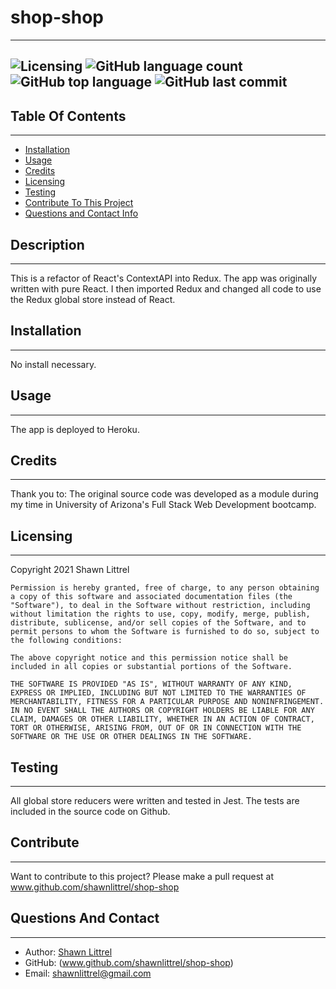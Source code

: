 # shop-shop
---
    
    
![Licensing](https://img.shields.io/github/license/shawnlittrel/shop-shop)   ![GitHub language count](https://img.shields.io/github/languages/count/shawnlittrel/shop-shop)   ![GitHub top language](https://img.shields.io/github/languages/top/shawnlittrel/shop-shop)            ![GitHub last commit](https://img.shields.io/github/last-commit/shawnlittrel/shop-shop)
---


    
## Table Of Contents
---
* [Installation](#installation)
* [Usage](#usage)
* [Credits](#credits)
* [Licensing](#licensing)
* [Testing](#testing)
* [Contribute To This Project](#contribute)
* [Questions and Contact Info](#questions-and-contact)

    
## Description
---
This is a refactor of React's ContextAPI into Redux.  The app was originally written with pure React.  I then imported Redux and changed all code to use the Redux global store instead of React.
    

    
## Installation
---
No install necessary.


    
## Usage
---
The app is deployed to Heroku.

    
## Credits
---
Thank you to:
The original source code was developed as a module during my time in University of Arizona's Full Stack Web Development bootcamp.


    
## Licensing
---
Copyright 2021 Shawn Littrel 
    
    Permission is hereby granted, free of charge, to any person obtaining a copy of this software and associated documentation files (the "Software"), to deal in the Software without restriction, including without limitation the rights to use, copy, modify, merge, publish, distribute, sublicense, and/or sell copies of the Software, and to permit persons to whom the Software is furnished to do so, subject to the following conditions:  
        
    The above copyright notice and this permission notice shall be included in all copies or substantial portions of the Software. 
        
    THE SOFTWARE IS PROVIDED "AS IS", WITHOUT WARRANTY OF ANY KIND, EXPRESS OR IMPLIED, INCLUDING BUT NOT LIMITED TO THE WARRANTIES OF MERCHANTABILITY, FITNESS FOR A PARTICULAR PURPOSE AND NONINFRINGEMENT. IN NO EVENT SHALL THE AUTHORS OR COPYRIGHT HOLDERS BE LIABLE FOR ANY CLAIM, DAMAGES OR OTHER LIABILITY, WHETHER IN AN ACTION OF CONTRACT, TORT OR OTHERWISE, ARISING FROM, OUT OF OR IN CONNECTION WITH THE SOFTWARE OR THE USE OR OTHER DEALINGS IN THE SOFTWARE.


    
    
## Testing
---
All global store reducers were written and tested in Jest.  The tests are included in the source code on Github.


    
## Contribute
---
Want to contribute to this project?  Please make a pull request at www.github.com/shawnlittrel/shop-shop


    
## Questions And Contact
---
* Author: [Shawn Littrel](www.github.com/shawnlittrel)
* GitHub: (www.github.com/shawnlittrel/shop-shop)
* Email: shawnlittrel@gmail.com
    